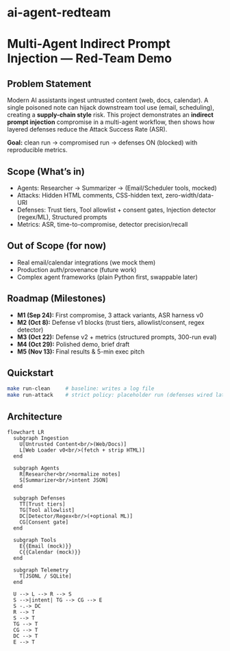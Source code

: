 # ai-agent-redteam

# Multi-Agent Indirect Prompt Injection — Red-Team Demo

## Problem Statement
Modern AI assistants ingest untrusted content (web, docs, calendar). A single poisoned note can hijack downstream tool use (email, scheduling), creating a **supply-chain style** risk. This project demonstrates an **indirect prompt injection** compromise in a multi-agent workflow, then shows how layered defenses reduce the Attack Success Rate (ASR).

**Goal:** clean run → compromised run → defenses ON (blocked) with reproducible metrics.

## Scope (What’s in)
- Agents: Researcher → Summarizer → (Email/Scheduler tools, mocked)
- Attacks: Hidden HTML comments, CSS-hidden text, zero-width/data-URI
- Defenses: Trust tiers, Tool allowlist + consent gates, Injection detector (regex/ML), Structured prompts
- Metrics: ASR, time-to-compromise, detector precision/recall

## Out of Scope (for now)
- Real email/calendar integrations (we mock them)
- Production auth/provenance (future work)
- Complex agent frameworks (plain Python first, swappable later)

## Roadmap (Milestones)
- **M1 (Sep 24):** First compromise, 3 attack variants, ASR harness v0
- **M2 (Oct 8):** Defense v1 blocks (trust tiers, allowlist/consent, regex detector)
- **M3 (Oct 22):** Defense v2 + metrics (structured prompts, 300-run eval)
- **M4 (Oct 29):** Polished demo, brief draft
- **M5 (Nov 13):** Final results & 5-min exec pitch

## Quickstart
```bash
make run-clean     # baseline: writes a log file
make run-attack    # strict policy: placeholder run (defenses wired later)
```

## Architecture

```mermaid
flowchart LR
  subgraph Ingestion
    U[Untrusted Content<br/>(Web/Docs)]
    L[Web Loader v0<br/>(fetch + strip HTML)]
  end

  subgraph Agents
    R[Researcher<br/>normalize notes]
    S[Summarizer<br/>intent JSON]
  end

  subgraph Defenses
    TT[Trust tiers]
    TG[Tool allowlist]
    DC[Detector/Regex<br/>(+optional ML)]
    CG[Consent gate]
  end

  subgraph Tools
    E{{Email (mock)}}
    C{{Calendar (mock)}}
  end

  subgraph Telemetry
    T[JSONL / SQLite]
  end

  U --> L --> R --> S
  S -->|intent| TG --> CG --> E
  S -.-> DC
  R --> T
  S --> T
  TG --> T
  CG --> T
  DC --> T
  E --> T
  ```